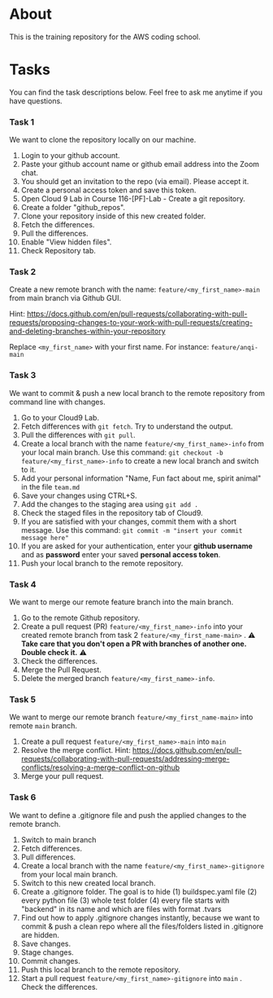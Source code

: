 # About

This is the training repository for the AWS coding school.

# Tasks

You can find the task descriptions below. Feel free to ask me anytime if you have questions. 

### Task 1

We want to clone the repository locally on our machine.

1. Login to your github account.
2. Paste your github account name or github email address into the Zoom chat.
3. You should get an invitation to the repo (via email). Please accept it.
4. Create a personal access token and save this token.
5. Open Cloud 9 Lab in Course 116-[PF]-Lab - Create a git repository.
6. Create a folder "github_repos".
7. Clone your repository inside of this new created folder.
8. Fetch the differences.
9. Pull the differences.
10. Enable "View hidden files".
11. Check Repository tab.

### Task 2

Create a new remote branch with the name: ```feature/<my_first_name>-main```  from main branch via Github GUI.

Hint: https://docs.github.com/en/pull-requests/collaborating-with-pull-requests/proposing-changes-to-your-work-with-pull-requests/creating-and-deleting-branches-within-your-repository

Replace ```<my_first_name>``` with your first name. For instance: ```feature/anqi-main```

### Task 3

We want to commit & push a new local branch to the remote repository from command line with changes.

1. Go to your Cloud9 Lab.
2. Fetch differences with ```git fetch```. Try to understand the output.
3. Pull the differences with ```git pull```. 
4. Create a local branch with the name ```feature/<my_first_name>-info``` from your local main branch. Use this command: ```git checkout -b feature/<my_first_name>-info``` to create a new local branch and switch to it.
5. Add your personal information "Name, Fun fact about me, spirit animal" in the file ```team.md```
6. Save your changes using CTRL+S.
7. Add the changes to the staging area using ```git add .```
8. Check the staged files in the repository tab of Cloud9.
9. If you are satisfied with your changes, commit them with a short message. Use this command: ```git commit -m "insert your commit message here"```
10. If you are asked for your authentication, enter your **github username** and as **password** enter your saved **personal access token**.
11. Push your local branch to the remote repository.

### Task 4

We want to merge our remote feature branch into the main branch.

1. Go to the remote Github repository.
2. Create a pull request (PR) ```feature/<my_first_name>-info``` into your created remote branch from task 2 ```feature/<my_first_name-main>``` . :warning: **Take care that you don't open a PR with branches of another one. Double check it.** :warning:
3. Check the differences.
4. Merge the Pull Request.
5. Delete the merged branch ```feature/<my_first_name>-info```.

### Task 5

We want to merge our remote branch  ```feature/<my_first_name-main>``` into remote ```main``` branch.

1. Create a pull request ```feature/<my_first_name>-main``` into ```main``` 
2. Resolve the merge conflict. Hint: https://docs.github.com/en/pull-requests/collaborating-with-pull-requests/addressing-merge-conflicts/resolving-a-merge-conflict-on-github
3. Merge your pull request.

### Task 6

We want to define a .gitignore file and push the applied changes to the remote branch.

1. Switch to main branch
2. Fetch differences.
3. Pull differences.
4. Create a local branch with the name ```feature/<my_first_name>-gitignore``` from your local main branch.
5. Switch to this new created local branch.
6. Create a .gitignore folder. The goal is to hide (1) buildspec.yaml file (2) every python file (3) whole test folder (4) every file starts with "backend" in its name and which are files with format .tvars
7. Find out how to apply .gitignore changes instantly, because we want to commit & push a clean repo where all the files/folders listed in .gitignore are hidden.
8. Save changes.
9. Stage changes.
10. Commit changes.
11. Push this local branch to the remote repository.
12. Start a pull request ```feature/<my_first_name>-gitignore``` into ```main``` . Check the differences.